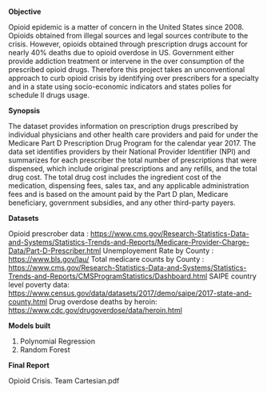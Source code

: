 **Objective**

Opioid epidemic is a matter of concern in the United States since 2008. Opioids obtained from illegal sources and legal sources contribute to the crisis. However, opioids obtained through prescription drugs account for nearly 40% deaths due to opioid overdose in US. Government either provide addiction treatment or intervene in the over consumption of the prescribed opioid drugs. Therefore this project takes an unconventional approach to curb opioid crisis by identifying over prescribers for a specialty and in a state using socio-economic indicators and states polies for schedule II drugs usage.


**Synopsis**

The dataset provides information on prescription drugs prescribed by individual physicians and other health care providers and paid for under the Medicare Part D Prescription Drug Program for the calendar year 2017. The data set identifies providers by their National Provider Identifier (NPI) and summarizes for each prescriber the total number of prescriptions that were dispensed, which include original prescriptions and any refills, and the total drug cost. The total drug cost includes the ingredient cost of the medication, dispensing fees, sales tax, and any applicable administration fees and is based on the amount paid by the Part D plan, Medicare beneficiary, government subsidies, and any other third-party payers.

**Datasets**

Opioid prescrober data : https://www.cms.gov/Research-Statistics-Data-and-Systems/Statistics-Trends-and-Reports/Medicare-Provider-Charge-Data/Part-D-Prescriber.html
Unemployement Rate by County : https://www.bls.gov/lau/
Total medicare counts by County : https://www.cms.gov/Research-Statistics-Data-and-Systems/Statistics-Trends-and-Reports/CMSProgramStatistics/Dashboard.html
SAIPE country level poverty data: https://www.census.gov/data/datasets/2017/demo/saipe/2017-state-and-county.html
Drug overdose deaths by heroin: https://www.cdc.gov/drugoverdose/data/heroin.html

**Models built**
1) Polynomial Regression
2) Random Forest

**Final Report**

Opioid Crisis. Team Cartesian.pdf
